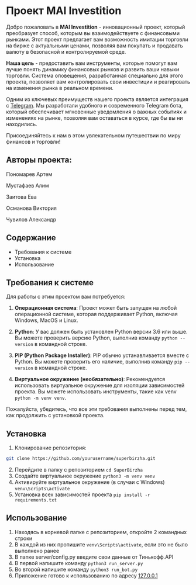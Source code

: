 # Проект MAI Investition
Добро пожаловать в **MAI Investition** - инновационный проект, который преобразует способ, которым вы взаимодействуете с финансовыми рынками. Этот проект предлагает вам возможность имитации торговли на бирже с актуальными ценами, позволяя вам покупать и продавать валюту в безопасной и контролируемой среде.

**Наша цель** - предоставить вам инструменты, которые помогут вам лучше понять динамику финансовых рынков и развить ваши навыки торговли. Система оповещения, разработанная специально для этого проекта, позволяет вам контролировать свои инвестиции и реагировать на изменения рынка в реальном времени.

Одним из ключевых преимуществ нашего проекта является интеграция с [Telegram](https://t.me/MAI_invest_bot "Telegram бот"). Мы разработали удобного и современного Telegram бота, который обеспечивает мгновенные уведомления о важных событиях и изменениях на рынке, позволяя вам оставаться в курсе, где бы вы ни находились.

Присоединяйтесь к нам в этом увлекательном путешествии по миру финансов и торговли!

## Авторы проекта:
Пономарев Артем

Мустафаев Алим

Заитова Ева

Османова Виктория

Чувилов Александр

## Содержание
- Требования к системе
- Установка
- Использование

## Требования к системе
Для работы с этим проектом вам потребуется:

1. **Операционная система**: Проект может быть запущен на любой операционной системе, которая поддерживает Python, включая Windows, MacOS и Linux.

2. **Python**: У вас должен быть установлен Python версии 3.6 или выше. Вы можете проверить версию Python, выполнив команду `python --version` в командной строке.

3. **PIP (Python Package Installer)**: PIP обычно устанавливается вместе с Python. Вы можете проверить его наличие, выполнив команду `pip --version` в командной строке.

4. **Виртуальное окружение (необязательно)**: Рекомендуется использовать виртуальное окружение для изоляции зависимостей проекта. Вы можете использовать инструменты, такие как venv `python -m venv venv`.

Пожалуйста, убедитесь, что все эти требования выполнены перед тем, как продолжить с установкой проекта.

## Установка
1. Клонирование репозитория:
```bash
git clone https://github.com/yourusername/superbirzha.git
```
2. Перейдите в папку с репозиторием
`cd SuperBirzha`
3. Создайте виртуальное окружение
`python3 -m venv venv`
4. Активируйте виртуальное окружение (в случаи с Windows) 
`venv\Scripts\activate` 
5. Установка всех зависимостей проекта
`pip install -r requirements.txt`

## Использование
1. Находясь в корневой папке с репозиторием, откройте 2 командных строки
2. В каждой из них пропишите `venv\Scripts\activate`, если это не было выполнено ранее
3. В папке server/config.py введите свои данные от Тинькофф.API
4. В первой напишите команду `python3 run_server.py`
5. Во второй напишите команду `python3 run_bot.py`
6. Приложение готово к использованию по адресу [127.0.0.1](http://127.0.0.1:5000)
